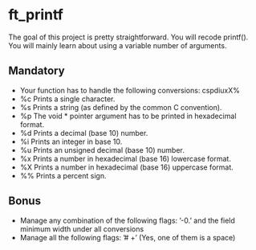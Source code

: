 # ft_printf
The goal of this project is pretty straightforward. You will recode printf(). You will mainly learn about using a variable number of arguments.

## Mandatory

* Your function has to handle the following conversions: cspdiuxX%
* %c Prints a single character.
* %s Prints a string (as defined by the common C convention).
* %p The void * pointer argument has to be printed in hexadecimal format.
* %d Prints a decimal (base 10) number.
* %i Prints an integer in base 10.
* %u Prints an unsigned decimal (base 10) number.
* %x Prints a number in hexadecimal (base 16) lowercase format.
* %X Prints a number in hexadecimal (base 16) uppercase format.
* %% Prints a percent sign.

## Bonus

* Manage any combination of the following flags: ’-0.’ and the field minimum width
under all conversions
* Manage all the following flags: ’# +’ (Yes, one of them is a space)